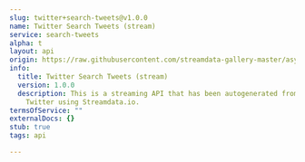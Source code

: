 ```yaml
---
slug: twitter+search-tweets@v1.0.0
name: Twitter Search Tweets (stream)
service: search-tweets
alpha: t
layout: api
origin: https://raw.githubusercontent.com/streamdata-gallery-master/asyncapi/master/_listings/twitter/twitter-search-tweets-stream-async.md
info:
  title: Twitter Search Tweets (stream)
  version: 1.0.0
  description: This is a streaming API that has been autogenerated from the
    Twitter using Streamdata.io.
termsOfService: ""
externalDocs: {}
stub: true
tags: api

---
```

